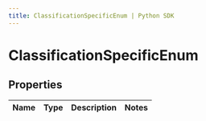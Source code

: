 ```yaml
---
title: ClassificationSpecificEnum | Python SDK
---
```


# ClassificationSpecificEnum



## Properties

Name | Type | Description | Notes
------------ | ------------- | ------------- | -------------


